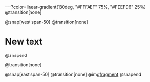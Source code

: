 ---?color=linear-gradient(180deg, "#FFFAEF" 75%, "#FDEFD6" 25%)
@transition[none]

@snap[west span-50]
@transition[none]
# New text 
@snapend



@transition[none]

@snap[east span-50]
@transition[none]
@img[fragment](backend/giraffe/static/img/giraffetools_logo.png)
@snapend
